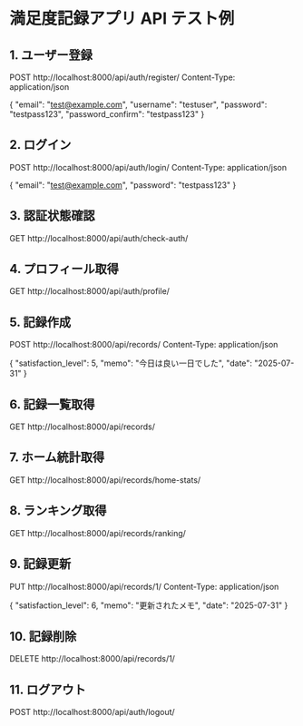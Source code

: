 # 満足度記録アプリ API テスト例

## 1. ユーザー登録
POST http://localhost:8000/api/auth/register/
Content-Type: application/json

{
  "email": "test@example.com",
  "username": "testuser",
  "password": "testpass123",
  "password_confirm": "testpass123"
}

## 2. ログイン
POST http://localhost:8000/api/auth/login/
Content-Type: application/json

{
  "email": "test@example.com",
  "password": "testpass123"
}

## 3. 認証状態確認
GET http://localhost:8000/api/auth/check-auth/

## 4. プロフィール取得
GET http://localhost:8000/api/auth/profile/

## 5. 記録作成
POST http://localhost:8000/api/records/
Content-Type: application/json

{
  "satisfaction_level": 5,
  "memo": "今日は良い一日でした",
  "date": "2025-07-31"
}

## 6. 記録一覧取得
GET http://localhost:8000/api/records/

## 7. ホーム統計取得
GET http://localhost:8000/api/records/home-stats/

## 8. ランキング取得
GET http://localhost:8000/api/records/ranking/

## 9. 記録更新
PUT http://localhost:8000/api/records/1/
Content-Type: application/json

{
  "satisfaction_level": 6,
  "memo": "更新されたメモ",
  "date": "2025-07-31"
}

## 10. 記録削除
DELETE http://localhost:8000/api/records/1/

## 11. ログアウト
POST http://localhost:8000/api/auth/logout/
